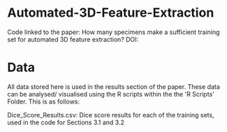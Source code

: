 # Automated-3D-Feature-Extraction
Code linked to the paper: How many specimens make a sufficient training set for automated 3D feature extraction? DOI:

# Data 
All data stored here is used in the results section of the paper. These data can be analysed/ visualised using the R scripts within the the 'R Scripts' Folder. This is as follows:

Dice_Score_Results.csv: Dice score results for each of the training sets, used in the code for Sections 3.1 and 3.2
